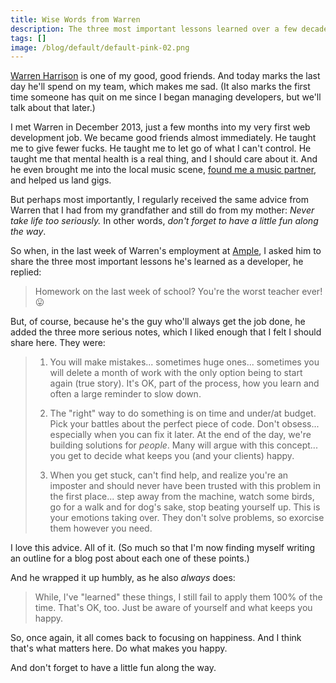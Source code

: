 ```yaml
---
title: Wise Words from Warren
description: The three most important lessons learned over a few decades as a developer.
tags: []
image: /blog/default/default-pink-02.png
---
```


[Warren Harrison](https://twitter.com/hungrymedia) is one of my good, good friends. And today marks the last day he'll spend on my team, which makes me sad. (It also marks the first time someone has quit on me since I began managing developers, but we'll talk about that later.)

I met Warren in December 2013, just a few months into my very first web development job. We became good friends almost immediately. He taught me to give fewer fucks. He taught me to let go of what I can't control. He taught me that mental health is a real thing, and I should care about it. And he even brought me into the local music scene, [found me a music partner](https://www.instagram.com/stitches.and.seams.band/), and helped us land gigs.

But perhaps most importantly, I regularly received the same advice from Warren that I had from my grandfather and still do from my mother: _Never take life too seriously._ In other words, _don't forget to have a little fun along the way_.

So when, in the last week of Warren's employment at [Ample](https://www.helloample.com/), I asked him to share the three most important lessons he's learned as a developer, he replied:

> Homework on the last week of school? You're the worst teacher ever! 😛

But, of course, because he's the guy who'll always get the job done, he added the three more serious notes, which I liked enough that I felt I should share here. They were:

> 1. You will make mistakes... sometimes huge ones... sometimes you will delete a month of work with the only option being to start again (true story). It's OK, part of the process, how you learn and often a large reminder to slow down.
>
> 2. The "right" way to do something is on time and under/at budget. Pick your battles about the perfect piece of code. Don't obsess... especially when you can fix it later. At the end of the day, we're building solutions for _people_. Many will argue with this concept... you get to decide what keeps you (and your clients) happy.
>
> 3. When you get stuck, can't find help, and realize you're an imposter and should never have been trusted with this problem in the first place... step away from the machine, watch some birds, go for a walk and for dog's sake, stop beating yourself up. This is your emotions taking over. They don't solve problems, so exorcise them however you need.

I love this advice. All of it. (So much so that I'm now finding myself writing an outline for a blog post about each one of these points.)

And he wrapped it up humbly, as he also _always_ does:

> While, I've "learned" these things, I still fail to apply them 100% of the time. That's OK, too. Just be aware of yourself and what keeps you happy.

So, once again, it all comes back to focusing on happiness. And I think that's what matters here. Do what makes you happy.

And don't forget to have a little fun along the way.
